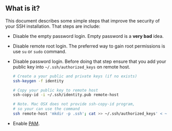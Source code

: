 What is it?
-----------

This document describes some simple steps that improve the security of your SSH
installation. That steps are include:

* Disable the empty password login. Empty password is a **very bad** idea.

* Disable remote root login. The preferred way to gain root permissions is use
  `su` or `sudo` command.

* Disable password login. Before doing that step ensure that you add your
  public key into `~/.ssh/authorized_keys` on remote host.

  ```bash
  # Create a your public and private keys (if no exists)
  ssh-keygen -f identity

  # Copy your public key to remote host
  ssh-copy-id -i ~/.ssh/identity.pub remote-host

  # Note. Mac OSX does not provide ssh-copy-id program,
  # so your can use the command
  ssh remote-host 'mkdir -p .ssh'; cat >> ~/.ssh/authorized_keys' < ~/.ssh/identity.pub
  ```

* Enable [PAM](http://en.wikipedia.org/wiki/Pluggable_authentication_modules).
